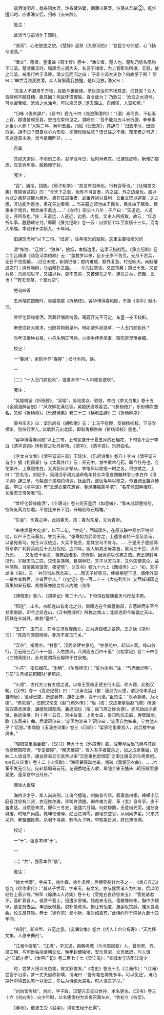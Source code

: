 <!-- { "loadSidebar": true } -->
　　载酒消闲月，扁舟问水涯。沙昏藏浴鹭，烟薄出茅茨。浩荡从吾辈②，乾坤适此时。应求渔父侣，归咏《去来辞》。

　　笺注：

　　此诗当与前诗作于同时。

　　“浩荡”，心志放逸之貌。《楚辞》屈原《九歌河伯》：“登昆仑兮四望，心飞扬兮浩荡。”

　　“渔父”，隐者。皇甫谧《高士传》卷中：“渔父者，楚人也，楚乱乃慝名隐钓于江滨。楚顷襄王时，屈原为三闾大夫，名显于诸侯，为上官靳尚所谮。王怒，放之江滨，被发行吟于泽畔。渔父见而问之曰：‘子非三闾大夫欤？何故至于斯？’原曰：‘举世混浊我独清，众人皆醉而我独醒，是以见放。’渔父曰：

　　‘夫圣人不凝滞于万物，故能与世推移。举世混浊何不扬其波，汨其泥？众人皆醉何不餔其糟，歠其醨？何故怀瑾握瑜，自令放为？’乃歌曰：‘沧浪之水清兮，可以濯我缨。沧浪之水浊兮，可以濯吾足。’遂去深山，自闭匿，人莫知焉。”

　　“归咏《去来辞》”，《晋书》卷九十四《隐逸陶潜传》：“（潜）素简贵，不私事上官。郡遣督邮至县，吏白应束带见之。潜叹曰：‘吾不能为五斗米折腰，拳拳事乡里小人邪！’义熙二年，解印去县，乃赋《归去来》，其辞曰：‘归去来兮，田园将芜，胡不归？既自以心为形役，奚惆怅而独悲？悟已往之不谏，知来者之可追；实迷途其未远，觉今是而昨非。……

　　召旱

　　其如天道远，不雨历三冬。召旱成今日，忧时尚老农。旧逋馀虎吻，新殣亦狼烽，叹息祈年事，殷勤赖守封。

　　笺注：

　　“召”，通招，招致。《荀子劝学》：“故言有召祸也，行有召辱也。”《壮悔堂文集》卷南省试策》四：“今天下之患，殆有不可言者，内之寇、外之边是也。愚以为寇之患非寇能为患也，患在任寇事者，武臣养祸以自利，文臣文饰以避害；边之患，非边能为患也，患在任边事者……当夫寇之起也由于民贫，民贫由于赋重，赋重由于增兵，增兵由于备边……”《左传》昭公十八年：子产曰：“天道远，人道迩，非所及也。”按：天道远，人道近，边患、内乱，实由人所招致，故云：“叹息祈年事，殷勤赖守封。”郑廉《豫变纪略》卷一云：自崇祯七年至崇祯十三年，河南大旱蝗。本诗作于崇祯九、十年间。

　　旧逋馀虎吻”以下二句，“旧逋”，往年拖欠的赋税，这里主要指拖欠的

　　谓“练饷、“辽饷”。“狼烽”，狼烟，本指边患，这里泛指战乱。《豫变纪略》卷二引吕维祺《请免河南粮疏》云：“盖数岁以来，臣乡无岁不苦荒，无月不苦兵，无日不苦挽输……旧征未完，新饷已催；额内难缓，额外复急。村无吠犬，尚敲催追之门；树有啼鹃，尽洒鞭扑之血。……今荒犹故也，又苦饷矣；饷已不支，又苦兵矣；荒而加以旱，又加以兵，更不支矣，又苦连荒之旱、连荒之兵，伤哉，民也！”“野无青草，十室九空”。

　　绝句四首

　　五月榴花照眼时，吴姬唱罢《折杨枝》。容华博得春风歇，不羡《清平》赋小词。

　　曾经化碧缘偷泪，暂着轻绡欲绮霞。窈窕容光不可定，东皇一夜玉枝斜。

　　奉使烦将大宛求，也随异物到皇州。何如塞外祁连草，一入玉门颜色秋？

　　当年汉帝种甘泉，小卉朱明正可怜。火德争传赤凤事，昭阳宫里落金钿。

　　校记：

　　一“春风”，家刻本作“春屋”；扫叶本同。误。

　　一

　　［二］“一入玉门颜色秋”，强善本作“一人中原色便秋”。

　　笺注：

　　“吴姬唱罢《折杨枝》，“吴姬”，吴地美女、歌妓，李白《李太白集》卷十五《金陵酒肆留别》：“风吹柳花满店香，吴姬厌酒唤客尝。”“《折杨枝》”，乐府横吹曲名，又称《折杨柳》。《乐府诗集》卷二十二《横吹曲辞》二《折杨柳序》：

　　唐书乐志》曰：梁乐府有《胡吹歌》云：‘上马不捉鞭，反拗杨柳枝。下马吹横笛，愁杀行客儿。’此歌辞元出北国，即鼓角横吹曲《折杨柳枝》是也。”

　　“容华博得春风歇”以上二句，上句言盛开于夏五月的石榴花，下句言不亚于李白《清平调词》所称赞之牡丹鲜艳。《清平》、《清平调》，乐府曲名。

　　《李太白文集》《清平调词三首》王琦注、《乐府诗集》卷八十李白《清平调三首序》据《松窗录》与《太真外传》云：开元中，禁中重木芍药，即今牡丹也。会花繁开，上乘照夜白，太真妃以步辇从。李龟年以歌擅一时之名，将欲歌之，上曰：“赏名花，对妃子，焉用旧乐词为遽命龟年持金华笺宣赐翰林学士李白作《清平调》辞三章，令梨园子弟略约词调，抚丝竹，遂促龟年以歌之，帝自调玉笛以倚曲。李白《清平调》有“云想衣裳花想容，春风拂槛露华浓”、“名花倾国两相欢，长得君王带笑看”句。

　　“曾经化碧缘偷泪”，《全唐诗》卷五则天皇后《如意娘》：“看朱成碧思纷纷，憔悴支离为忆君。不信比来长下泪，开箱验取石榴裙。”

　　“东皇”，司春之神，此指春天。按：春为东皇，又为青帝。

　　“奉使烦将大宛求”，以下二句，“大宛”，西域国名，在原苏联中费尔干纳盆地，以产汗血马著名，誉为天马。“张骞始为武帝言之，上遣使者持千金及金马，以请宛善马。宛王以汉绝远，大兵不能至，爱其宝马不肯与。……于是天子遣贰师将军李广利将兵前后十余万伐宛，连四年。宛人斩其王毋寡首，献马三千匹，汉军乃还。……又发使十余辈，抵宛西诸国，求奇物，因讽谕以伐宛之威。宛王蝉封与汉约，岁献天马二匹。汉使采蒲陶、目宿种归。天子以天马多，又外国使来众，益种蒲陶，目宿离宫馆旁，极望焉”。（《汉书》卷九十六上《西域传》上）“初，天子发书《易》，云：‘神马当从西北来’。……而天子好宛马，使者相望于道。诸使外国一辈大者数百，少者百余人。”（《史记》卷一百二十三《大宛列传》）又西域诸国之蔬果如安石榴、胡桃等亦随之传入内地（张华

　　《博物志》卷六、《初学记》卷二十八）。下句谓石榴随着天马传至中原。

　　“祁连”，山名。古祁连山有南北之分，南祁连在今新疆南部，自葱岭而东至今甘肃南部，即今之祁连山，《汉书西域传》所称之南山；北祁连即今新疆之天山。因其在长城外，故称“塞外”。

　　“玉门”，玉门关，在今甘肃敦煌西北，古为通西域之要道。王之焕《凉州词》：“羌笛何须怨杨柳，春风不度玉门关。”

　　“汉帝”，指武帝。“甘泉”，汉武帝建甘泉苑，“甘泉苑中，起仙人观。缘山谷行，至云阳三百八十一里，入右扶风，凡周匝五百四十里”（《初学记》卷二十四引《三辅黄图》）。此句意谓将石榴种于甘泉苑。

　　“小卉”，指石榴花。“朱明”，《尔雅释天》：“夏为朱明。”注：“气赤而光明”，与前“五月榴花照眼时”相照应。

　　“火德”，古代方士有五德之说，以帝王受命正德五行火运，称火德，此指汉朝。《汉书》卷一《高帝纪赞》曰：““汉承尧运（按：唐尧为火德，谓汉帝本系出自陶唐），德祚已盛，断蛇著符，旗帜上赤，协于火德。”臣赞注：“汉承尧绪，为火德”。“赤凤事”，旧题汉伶玄《赵飞燕外传》：“后（按：汉成帝皇后赵飞燕）所通宫奴燕赤凤者，雄捷能超观阁，兼通昭仪（按：赵飞燕之妹合德）。赤凤始出少嫔馆，后适来幸，时十月十五日。宫中故事：上灵女庙，是日吹埙击鼓，连臂踏地，歌《赤凤来》曲。后谓昭仪曰：‘赤凤为谁来？’昭仪曰：‘赤凤自为姊来，宁为他人乎？’后怒。”李商隐《玉溪生诗集》卷三《可叹》：“梁家宅里秦宫人，赵后楼中赤凤来。”

　　“昭阳宫里落金钿”，《汉书》卷九十七《外戚传》载，成帝皇后赵飞燕与其妹合德居昭阳宫，“专宠锢寝”，“残灭继嗣”，宫人有子者辄杀之，加之成帝暴崩，姐妹二人皆自尽。唐白居易又引武帝以来“汉皇重色思倾国”之事比唐玄宗与杨贵妃。《白氏长庆集》卷十二《长恨歌》：“渔阳鼙鼓动地来，惊破《霓裳羽衣曲》。……六军不发无奈何，宛转娥眉马前死。花钿委地无人收，翠翘金雀玉搔头…昭阳殿里恩爱绝，蓬莱宫中日月长。”

　　赠徐大世琛

　　海内论才子，斯人尚典刑。江淹今擅笔，刘向昔传经。寂寞南州榻，峥嵘小阮庭自注徐有二叔，衣冠推尔雅，评骘许清醒。谒帝难为客，草《玄》自有亭。支干羞贵达，诗赋忌神灵。偃仰三冬史，逍遥六月翎。何妨聊鷃，无意借光荧。道拙身俱废，时艰户尚扃。乾坤怜破碎，勋业忆凋零。避地馀空谷，从闲问岁星。兴来共采药，老至细推蓂。凤羽千寻邈，鹤鸣九子听，早知乘日月，终已薄沧溟。

　　校记：

　　一“干”，强善本作“于”。

　　一

　　二］“共”，强善本作“偕”。

　　笺注：

　　“徐大世琛”，字来玉，徐作霖、徐作肃侄，后期雪苑社六子之一。《商丘县志》卷九《徐作肃传》：“其从子世琛，字来玉，有文名，亦与侯贾诸人为社友，后以明经任上蔡训导。”宋荦《绵津山人诗集》卷十七《雪苑五哀诗徐来玉》：“雪苑诸君子，高旷慕晋人。侯贾千载士，恒遭乡里嗔。懿哉来玉氏，儒雅殊彬彬。胸中少鳞甲，选言务去尘。丰颐表微髭，貌朴情弥真。揖让有恒度，邂逅叹饮醇。惟从良燕会，论文昂其唇。恭士（徐作肃）爱小阮，相对如嘉宾。”此诗约作于崇祯九至十四年间。

　　“典刑”，即典型、典范之意。《苏舜钦集》卷六《代人上申公祝寿》：“天为移文象，人思奉典刑”。

　　“江淹今擅笔”，“江淹”，字文通，南朝考城（今河南民权）人，曾历宋、齐、梁三朝，与何逊独擅梁朝文坛。晚年封醴陵侯，安乐尊荣，文思微退，时人谓之“江郎才尽”。《太平广记》卷二百七十七《梁江淹》：“宣城太守济阳江淹少

　　时，尝梦人授以五色笔，故文彩俊发。”《南史》卷五十九《江淹传》：“（江淹）尝宿于冶亭，梦一丈夫自称郭璞，谓淹曰：‘吾有笔在卿处多年，可以见还’。淹乃探怀中得五色笔一以授之，尔后为诗绝无美名，时人谓之才尽。”

　　“刘向昔传经”，刘向，字子政，汉楚元王交四世孙，本名更生。《汉书》卷三十六《刘向传》：向少年时，以名儒俊材为宣帝召置左右，“会初立《谷梁》、

　　《春秋》，徵更生受《谷梁》，讲论五经于石渠”。

